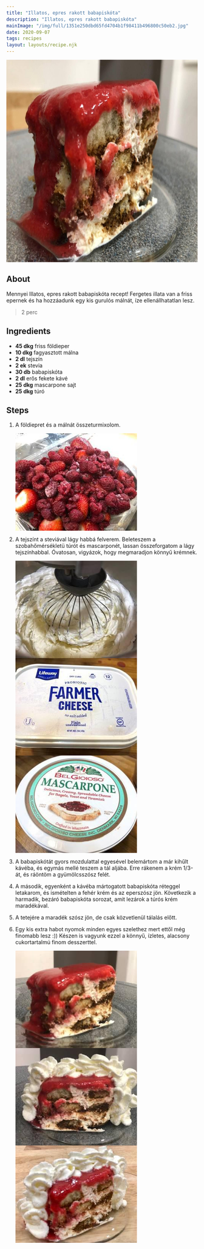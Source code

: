 ```yaml
---
title: "Illatos, epres rakott babapiskóta"
description: "Illatos, epres rakott babapiskóta"
mainImage: "/img/full/1351e250dbd65fd4704b1f98411b496800c50eb2.jpg"
date: 2020-09-07
tags: recipes
layout: layouts/recipe.njk
---
```

                            
<p align="center"><a href="https://cookpad.com/hu/receptek/13591621-illatos-epres-rakott-babapiskota" rel="Recipe source page"><img width="751" height="532" src="/img/full/1351e250dbd65fd4704b1f98411b496800c50eb2.jpg"/></a></p>

## About
Mennyei Illatos, epres rakott babapiskóta recept! Fergetes illata van a friss epernek és ha hozzáadunk egy kis gurulós málnát, íze ellenállhatatlan lesz.

> 2 perc 

## Ingredients
* **45 dkg** friss földieper
* **10 dkg** fagyasztott málna
* **2 dl** tejszín
* **2 ek** stevia
* **30 db** babapiskóta
* **2 dl** erős fekete kávé
* **25 dkg** mascarpone sajt
* **25 dkg** túró

## Steps

1. A földiepret és a málnát összeturmixolom.
 
    <p><img width="320" height="256" align="left" src="/img/full/c838808edce3f425e2c516c52698ce8924c64474.jpg"/></p><div style="clear: both"/>

2. A tejszínt a steviával lágy habbá felverem. Beleteszem a szobahőmérsékletü túrót és mascarponét, lassan összeforgatom a lágy tejszínhabbal. Óvatosan, vigyázok, hogy megmaradjon könnyű krémnek.
 
    <p><img width="320" height="256" align="left" src="/img/full/95c6b11498a21760568417a95befc36909b93bbe.jpg"/></p><p><img width="320" height="256" align="left" src="/img/full/2009b3da0aee57a024bdc2919d0d0900b2fcb065.jpg"/></p><p><img width="320" height="256" align="left" src="/img/full/3de8f6f7afe2d3ae7097edca4082b3d9a4ad3830.jpg"/></p><div style="clear: both"/>

3. A babapiskótát gyors mozdulattal egyesével belemártom a már kihűlt kávéba, és egymás mellé teszem a tál aljába. Erre rákenem a krém 1/3-át, és ráöntöm a gyümölcsszósz felét.
 
    <div style="clear: both"/>

4. A második, egyenként a kávéba mártogatott babapiskóta réteggel letakarom, és ismételten a fehér krém és az eperszósz jön. Következik a harmadik, bezáró babapiskóta sorozat, amit lezárok a túrós krém maradékával.
 
    <div style="clear: both"/>

5. A tetejére a maradék szósz jön, de csak közvetlenül tálalás előtt.
 
    <div style="clear: both"/>

6. Egy kis extra habot nyomok minden egyes szelethez mert ettől még finomabb lesz :)) Készen is vagyunk ezzel a könnyű, ízletes, alacsony cukortartalmú finom desszerttel.
 
    <p><img width="320" height="256" align="left" src="/img/full/47a99b9ca88a4a43129b8a5f2847ebff9490dff6.jpg"/></p><p><img width="320" height="256" align="left" src="/img/full/0b4664e5d7d9f7e5291842a2f3e071ccd8167e6e.jpg"/></p><p><img width="320" height="256" align="left" src="/img/full/f8c591298832b0160e4bdcf5ddcc761e85999d50.jpg"/></p><div style="clear: both"/>


